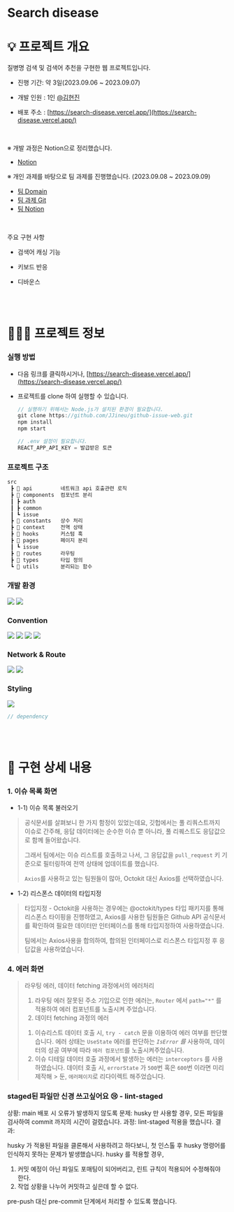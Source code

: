 # Search disease

# 💡 프로젝트 개요

질병명 검색 및 검색어 추천을 구현한 웹 프로젝트입니다.

- 진행 기간: 약 3일(2023.09.06 ~ 2023.09.07)

- 개발 인원 : 1인 [@김현진](https://github.com/JJineu)

- 배포 주소 : [https://search-disease.vercel.app/](https://search-disease.vercel.app/)

<br>

※ 개발 과정은 Notion으로 정리했습니다.

- [Notion](https://www.notion.so/ongoingjin/week-03-like-react-query-7ace65753c054860b957115aff724363)

※ 개인 과제를 바탕으로 팀 과제를 진행했습니다. (2023.09.08 ~ 2023.09.09)

- [팀 Domain](https://2team-github-issue-page.netlify.app/)
- [팀 과제 Git](https://github.com/wanted-internship-team/pre-onboarding-12th-3-2)
- [팀 Notion](https://www.notion.so/somtha/2-05d97d2ea34f4c9e9828ebe5e0a051fa)

<br>

주요 구현 사항

- 검색어 캐싱 기능

- 키보드 반응

- 디바운스 


<br>
<br>

# 🧑🏻‍💻 프로젝트 정보

### 실행 방법

- 다음 링크를 클릭하시거나, [https://search-disease.vercel.app/](https://search-disease.vercel.app/)

- 프로젝트를 clone 하여 실행할 수 있습니다.

  ```jsx
  // 실행하기 위해서는 Node.js가 설치된 환경이 필요합니다.
  git clone https://github.com/JJineu/github-issue-web.git
  npm install
  npm start
  ```

  ```jsx
  // .env 설정이 필요합니다.
  REACT_APP_API_KEY = 발급받은 토큰
  ```

### 프로젝트 구조

```jsx
src
 ┣ 📂 api         네트워크 api 호출관련 로직
 ┣ 📂 components  컴포넌트 분리
 ┃ ┣ auth
 ┃ ┣ common
 ┃ ┗ issue
 ┣ 📂 constants   상수 처리
 ┣ 📂 context     전역 상태
 ┣ 📂 hooks       커스텀 훅
 ┣ 📂 pages       페이지 분리
 ┃ ┗ issue
 ┣ 📂 routes      라우팅
 ┣ 📂 types       타입 정의
 ┗ 📂 utils       분리되는 함수

```


### 개발 환경

<img src="https://img.shields.io/badge/Node.js v18 (LTS)-grey?style=for-the-badge&logo=nodedotjs"> <img src="https://img.shields.io/badge/React-61DAFB?style=for-the-badge&logo=React&logoColor=white"/>

### Convention

<img src="https://img.shields.io/badge/husky-brown?style=for-the-badge&logo=npm"> <img src="https://img.shields.io/badge/lint staged-white?style=for-the-badge&logo=npm"> <img src="https://img.shields.io/badge/ESLint-4B32C3?style=for-the-badge&logo=eslint"> <img src="https://img.shields.io/badge/Prettier-F7B93E?style=for-the-badge&logo=prettier&logoColor=white">

### Network & Route

<img src="https://img.shields.io/badge/React Router-CA4245?style=for-the-badge&logo=React Router&logoColor=white"> <img src="https://img.shields.io/badge/Axios-5A29E4?style=for-the-badge&logo=Axios&logoColor=white"/>

### Styling

<img src="https://img.shields.io/badge/styled component-DB7093?style=for-the-badge&logo=styled-components&logoColor=white"/>

<br>

```jsx
// dependency
```

<br>
<br>

# 📝 구현 상세 내용

### 1. 이슈 목록 화면

- 1-1) 이슈 목록 불러오기

>
> 공식문서를 살펴보니 한 가지 함정이 있었는데요, 깃헙에서는 풀 리쿼스트까지 이슈로 간주해, 응답 데이터에는 순수한 이슈 뿐 아니라, 풀 리퀘스트도 응답값으로 함께 들어왔습니다.
>
> 그래서 팀에서는 이슈 리스트를 호출하고 나서, 그 응답값을 `pull_request` 키 기준으로 필터링하여 전역 상태에 업데이트를 했습니다.
>
> `Axios`를 사용하고 있는 팀원들이 많아, Octokit 대신 Axios를 선택하였습니다.

- 1-2) 리스폰스 데이터의 타입지정

> 타입지정 - Octokit을 사용하는 경우에는 @octokit/types 타입 패키지를 통해 리스폰스 타이핑을 진행하였고, Axios를 사용한 팀원들은 Github API 공식문서를 확인하여 필요한 데이터만 인터페이스를 통해 타입지정하여 사용하였습니다.
>
> 팀에서는 Axios사용을 합의하여, 합의된 인터페이스로 리스폰스 타입지정 후 응답값을 사용하였습니다.
>

### 4. 에러 화면

> 라우팅 에러, 데이터 fetching 과정에서의 에러처리
>
> 1. 라우팅 에러
>    잘못된 주소 기입으로 인한 에러는, `Router` 에서 `path="*"` 를 적용하여 에러 컴포넌트를 노출시켜 주었습니다.
> 2. 데이터 fetching 과정의 에러
>
> 1) 이슈리스트
>    데이터 호출 시, `try - catch` 문을 이용하여 에러 여부를 판단했습니다.
>    에러 상태는 `UseState` 에러를 판단하는 _`IsError` 를_ 사용하여, 데이터의 성공 여부에 따라 `에러 컴포넌트`를 노출시켜주었습니다.
> 2) 이슈 디테일
>    데이터 호출 과정에서 발생하는 에러는 `interceptors` 를 사용하였습니다. 데이터 호출 시, `errorState` 가 `500`번 혹은 `600`번 이라면 미리 제작해 > 둔, `에러페이지`로 리다이렉트 해주었습니다.
>

### staged된 파일만 신경 쓰고싶어요 😢 - lint-staged

상황: main 배포 시 오류가 발생하지 않도록 
문제: husky 만 사용할 경우, 모든 파일을 검사하여 commit 까지의 시간이 걸렸습니다. 
과정:  lint-staged 적용을 했습니다.
결과:

husky 가 적용된 파일을 클론해서 사용하려고 하다보니, 첫 인스톨 후 husky 명령어를 인식하지 못하는 문제가 발생했습니다. 
husky 를 적용할 경우, 
1. 커밋 예정이 아닌 파일도 포매팅이 되어버리고, 린트 규칙이 적용되어 수정해줘야 한다.
2. 작업 상황을 나누어 커밋하고 싶은데 할 수 없다.

pre-push 대신 pre-commit 단계에서 처리할 수 있도록 했습니다.